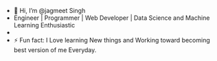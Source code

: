 - 👋 Hi, I’m @jagmeet Singh
-  Engineer | Programmer | Web Developer | Data Science and Machine Learning Enthusiastic
-
- ⚡ Fun fact: I Love learning New things and Working toward becoming best version of me Everyday.

<!---
jagmeet-techie/jagmeet-techie is a ✨ special ✨ repository because its `README.md` (this file) appears on your GitHub profile.
You can click the Preview link to take a look at your changes.
--->
